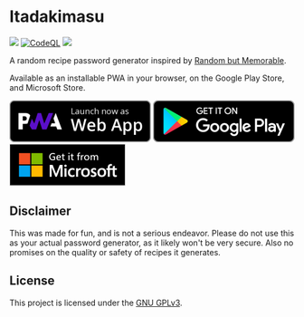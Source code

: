 # Itadakimasu

<a href="https://app.netlify.com/sites/itadakimasu/deploys"><img src="https://api.netlify.com/api/v1/badges/c7cc711d-2e4f-47e9-817e-005e91c19417/deploy-status"/></a>
[![CodeQL](https://github.com/AnalogCyan/itadakimasu/actions/workflows/codeql-analysis.yml/badge.svg)](https://github.com/AnalogCyan/itadakimasu/actions/workflows/codeql-analysis.yml)
<a href="https://www.codacy.com/gh/AnalogCyan/itadakimasu/dashboard?utm_source=github.com&amp;utm_medium=referral&amp;utm_content=AnalogCyan/itadakimasu&amp;utm_campaign=Badge_Grade"><img src="https://app.codacy.com/project/badge/Grade/e2074797518945bd9524cc444c402b28"/></a>

A random recipe password generator inspired by [Random but Memorable](https://randombutmemorable.simplecast.com/episodes/nice-security-hollywood-terror-VPL7w0_R).

Available as an installable PWA in your browser, on the Google Play Store, and Microsoft Store.

[![](./Assets/pwa-badge.png)](https://itadakimasu.app) [![](./Assets/google-play-badge.png)](https://play.google.com/store/apps/details?id=app.itadakimasu.twa) [![](./Assets/microsoft-store-badge.png)](https://www.microsoft.com/store/apps/9P3LJK22JPCH?cid=storebadge&ocid=badge)

## Disclaimer

This was made for fun, and is not a serious endeavor. Please do not use this as your actual password generator, as it likely won't be very secure. Also no promises on the quality or safety of recipes it generates.

## License

This project is licensed under the [GNU GPLv3](./LICENSE).
